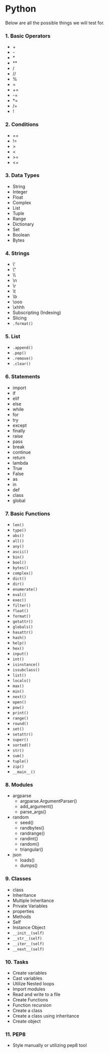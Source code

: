 # Python
Below are all the possible things we will test for.

### 1. Basic Operators
  * \+
  * \-
  * \*
  * \**
  * /
  * //
  * %
  * =
  * +=
  * -=
  * *=
  * /=
  * !

### 2. Conditions
  * ==
  * !=
  * \>
  * \<
  * \>=
  * \<=

### 3. Data Types
  * String
  * Integer
  * Float
  * Complex
  * List
  * Tuple
  * Range
  * Dictionary
  * Set
  * Boolean
  * Bytes

### 4. Strings
  * \\'
  * \\"
  * \\\
  * \n
  * \r
  * \t
  * \b
  * \ooo
  * \xhhh
  * Subscripting (Indexing)
  * Slicing
  * `.format()`

### 5. List
  * `.append()`
  * `.pop()`
  * `.remove()`
  * `.clear()`

### 6. Statements
  * import
  * if
  * elif
  * else
  * while
  * for
  * try
  * except
  * finally
  * raise
  * pass
  * break
  * continue
  * return
  * lambda
  * True
  * False
  * as
  * in
  * def
  * class
  * global

### 7. Basic Functions
  * `len()`
  * `type()`
  * `abs()`
  * `all()`
  * `any()`
  * `ascii()`
  * `bin()`
  * `bool()`
  * `bytes()`
  * `complex()`
  * `dict()`
  * `dir()`
  * `enumerate()`
  * `eval()`
  * `exec()`
  * `filter()`
  * `float()`
  * `format()`
  * `getattr()`
  * `globals()`
  * `hasattr()`
  * `hash()`
  * `help()`
  * `hex()`
  * `input()`
  * `int()`
  * `isinstance()`
  * `issubclass()`
  * `list()`
  * `locals()`
  * `max()`
  * `min()`
  * `next()`
  * `open()`
  * `pow()`
  * `print()`
  * `range()`
  * `round()`
  * `set()`
  * `setattr()`
  * `super()`
  * `sorted()`
  * `str()`
  * `sum()`
  * `tuple()`
  * `zip()`
  * `__main__()`

### 8. Modules
 * argparse
   * argparse.ArgumentParser()
   * add_argument()
   * parse_args()
 * random
   * seed()
   * randbytes()
   * randrange()
   * randint()
   * random()
   * triangular()
 * json
   * loads()
   * dumps()

### 9. Classes
 * class
 * Inheritance
 * Multiple Inheritance
 * Private Variables
 * properties
 * Methods
 * Self
 * Instance Object
 * `__init__(self)`
 * `__str__(self)`
 * `__iter__(self)`
 * `__next__(self)`


### 10. Tasks
  * Create variables
  * Cast variables
  * Utilize Nested loops
  * Import modules
  * Read and write to a file
  * Create Functions
  * Function recursion
  * Create a class
  * Create a class using inheritance
  * Create object

### 11. PEP8
  * Style manually or utilizing pep8 tool
